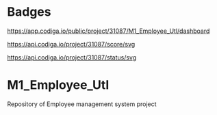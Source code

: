 # Badges
https://app.codiga.io/public/project/31087/M1_Employee_Utl/dashboard

https://api.codiga.io/project/31087/score/svg

https://api.codiga.io/project/31087/status/svg

# M1_Employee_Utl
Repository of Employee management system project

